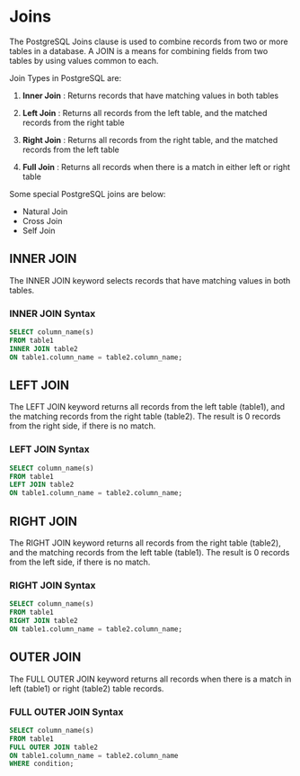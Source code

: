 # Joins
The PostgreSQL Joins clause is used to combine records from two or more tables in a database. A JOIN is a means for combining fields from two tables by using values common to each.

Join Types in PostgreSQL are:

1. **Inner Join** : Returns records that have matching values in both tables

2. **Left Join** : Returns all records from the left table, and the matched records from the right table

3. **Right Join** : Returns all records from the right table, and the matched records from the left table

4. **Full Join** :  Returns all records when there is a match in either left or right table

Some special PostgreSQL joins are below:
* Natural Join
* Cross Join
* Self Join
## INNER JOIN
The INNER JOIN keyword selects records that have matching values in both tables.
### INNER JOIN Syntax
```sql
SELECT column_name(s)
FROM table1
INNER JOIN table2
ON table1.column_name = table2.column_name;
```
## LEFT JOIN
The LEFT JOIN keyword returns all records from the left table (table1), and the matching records from the right table (table2). The result is 0 records from the right side, if there is no match.
### LEFT JOIN Syntax
```sql
SELECT column_name(s)
FROM table1
LEFT JOIN table2
ON table1.column_name = table2.column_name;
```
## RIGHT JOIN
The RIGHT JOIN keyword returns all records from the right table (table2), and the matching records from the left table (table1). The result is 0 records from the left side, if there is no match.
### RIGHT JOIN Syntax
```sql
SELECT column_name(s)
FROM table1
RIGHT JOIN table2
ON table1.column_name = table2.column_name;
```
## OUTER JOIN
The FULL OUTER JOIN keyword returns all records when there is a match in left (table1) or right (table2) table records.
### FULL OUTER JOIN Syntax
```sql
SELECT column_name(s)
FROM table1
FULL OUTER JOIN table2
ON table1.column_name = table2.column_name
WHERE condition;
```
